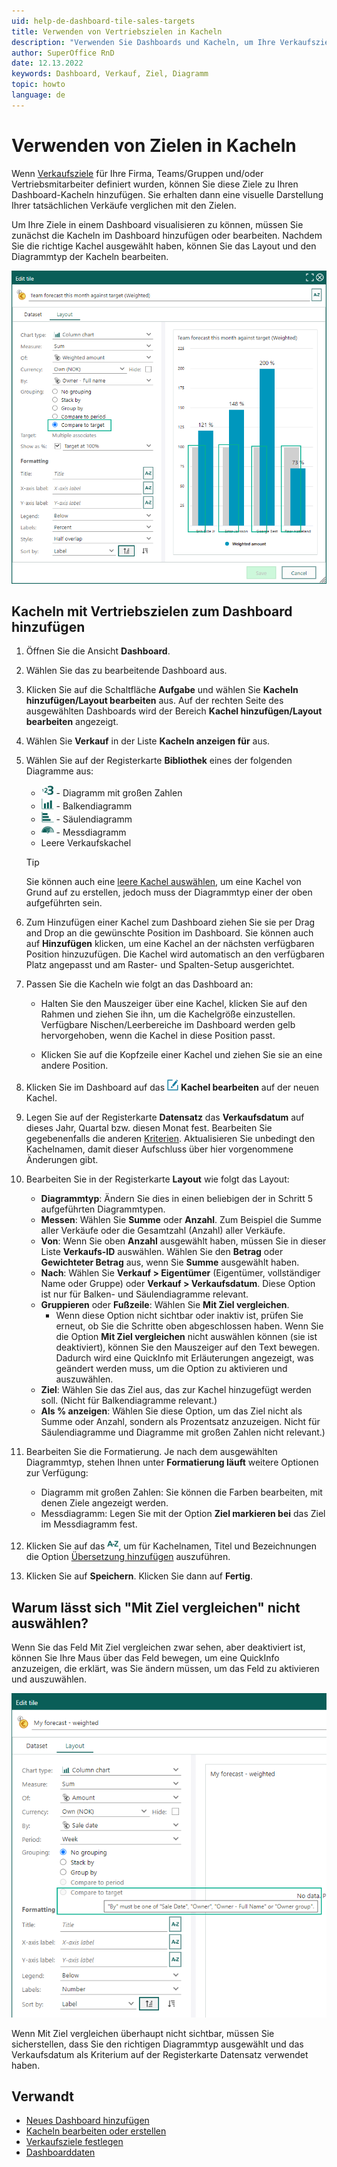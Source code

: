 ```yaml
---
uid: help-de-dashboard-tile-sales-targets
title: Verwenden von Vertriebszielen in Kacheln
description: "Verwenden Sie Dashboards und Kacheln, um Ihre Verkaufsziele mit Ihren tatsächlichen Verkäufen zu vergleichen."
author: SuperOffice RnD
date: 12.13.2022
keywords: Dashboard, Verkauf, Ziel, Diagramm
topic: howto
language: de
---
```


# Verwenden von Zielen in Kacheln

Wenn [Verkaufsziele][4] für Ihre Firma, Teams/Gruppen und/oder Vertriebsmitarbeiter definiert wurden, können Sie diese Ziele zu Ihren Dashboard-Kacheln hinzufügen. Sie erhalten dann eine visuelle Darstellung Ihrer tatsächlichen Verkäufe verglichen mit den Zielen.

Um Ihre Ziele in einem Dashboard visualisieren zu können, müssen Sie zunächst die Kacheln im Dashboard hinzufügen oder bearbeiten. Nachdem Sie die richtige Kachel ausgewählt haben, können Sie das Layout und den Diagrammtyp der Kacheln bearbeiten.

![Öffnen Sie die Registerkarte Layout und wählen Sie im Bereich Gruppieren die Option Mit Ziel vergleichen aus -screenshot][img7]

## Kacheln mit Vertriebszielen zum Dashboard hinzufügen

1. Öffnen Sie die Ansicht **Dashboard**.

2. Wählen Sie das zu bearbeitende Dashboard aus.

3. Klicken Sie auf die Schaltfläche **Aufgabe** und wählen Sie **Kacheln hinzufügen/Layout bearbeiten** aus. Auf der rechten Seite des ausgewählten Dashboards wird der Bereich **Kachel hinzufügen/Layout bearbeiten** angezeigt.

4. Wählen Sie **Verkauf** in der Liste **Kacheln anzeigen für** aus.

5. Wählen Sie auf der Registerkarte **Bibliothek** eines der folgenden Diagramme aus:

    * ![Symbol][img2] - Diagramm mit großen Zahlen
    * ![Symbol][img3] - Balkendiagramm
    * ![Symbol][img4] - Säulendiagramm
    * ![Symbol][img5] - Messdiagramm
    * Leere Verkaufskachel

    > [!TIP]
    > Sie können auch eine [leere Kachel auswählen][1], um eine Kachel von Grund auf zu erstellen, jedoch muss der Diagrammtyp einer der oben aufgeführten sein.

6. Zum Hinzufügen einer Kachel zum Dashboard ziehen Sie sie per Drag and Drop an die gewünschte Position im Dashboard. Sie können auch auf **Hinzufügen** klicken, um eine Kachel an der nächsten verfügbaren Position hinzuzufügen. Die Kachel wird automatisch an den verfügbaren Platz angepasst und am Raster- und Spalten-Setup ausgerichtet.

7. Passen Sie die Kacheln wie folgt an das Dashboard an:

    * Halten Sie den Mauszeiger über eine Kachel, klicken Sie auf den Rahmen und ziehen Sie ihn, um die Kachelgröße einzustellen. Verfügbare Nischen/Leerbereiche im Dashboard werden gelb hervorgehoben, wenn die Kachel in diese Position passt.

    * Klicken Sie auf die Kopfzeile einer Kachel und ziehen Sie sie an eine andere Position.

8. Klicken Sie im Dashboard auf das ![Symbol][img6] **Kachel bearbeiten** auf der neuen Kachel.

9. Legen Sie auf der Registerkarte **Datensatz** das **Verkaufsdatum** auf dieses Jahr, Quartal bzw. diesen Monat fest. Bearbeiten Sie gegebenenfalls die anderen [Kriterien][2]. Aktualisieren Sie unbedingt den Kachelnamen, damit dieser Aufschluss über hier vorgenommene Änderungen gibt.

10. Bearbeiten Sie in der Registerkarte **Layout** wie folgt das Layout:

    * **Diagrammtyp**: Ändern Sie dies in einen beliebigen der in Schritt 5 aufgeführten Diagrammtypen.
    * **Messen**: Wählen Sie **Summe** oder **Anzahl**. Zum Beispiel die Summe aller Verkäufe oder die Gesamtzahl (Anzahl) aller Verkäufe.
    * **Von**: Wenn Sie oben **Anzahl** ausgewählt haben, müssen Sie in dieser Liste **Verkaufs-ID** auswählen. Wählen Sie den **Betrag** oder **Gewichteter Betrag** aus, wenn Sie **Summe** ausgewählt haben.
    * **Nach**: Wählen Sie **Verkauf &gt; Eigentümer** (Eigentümer, vollständiger Name oder Gruppe) oder **Verkauf &gt; Verkaufsdatum**. Diese Option ist nur für Balken- und Säulendiagramme relevant.
    * **Gruppieren** oder **Fußzeile**: Wählen Sie **Mit Ziel vergleichen**.
      * Wenn diese Option nicht sichtbar oder inaktiv ist, prüfen Sie erneut, ob Sie die Schritte oben abgeschlossen haben. Wenn Sie die Option **Mit Ziel vergleichen** nicht auswählen können (sie ist deaktiviert), können Sie den Mauszeiger auf den Text bewegen. Dadurch wird eine QuickInfo mit Erläuterungen angezeigt, was geändert werden muss, um die Option zu aktivieren und auszuwählen.
    * **Ziel**: Wählen Sie das Ziel aus, das zur Kachel hinzugefügt werden soll. (Nicht für Balkendiagramme relevant.)
    * **Als % anzeigen**: Wählen Sie diese Option, um das Ziel nicht als Summe oder Anzahl, sondern als Prozentsatz anzuzeigen. Nicht für Säulendiagramme und Diagramme mit großen Zahlen nicht relevant.)

11. Bearbeiten Sie die Formatierung. Je nach dem ausgewählten Diagrammtyp, stehen Ihnen unter **Formatierung läuft** weitere Optionen zur Verfügung:

    * Diagramm mit großen Zahlen: Sie können die Farben bearbeiten, mit denen Ziele angezeigt werden.
    * Messdiagramm: Legen Sie mit der Option **Ziel markieren bei** das Ziel im Messdiagramm fest.

12. Klicken Sie auf das ![Symbol][img1], um für Kachelnamen, Titel und Bezeichnungen die Option [Übersetzung hinzufügen][3] auszuführen.

13. Klicken Sie auf **Speichern**. Klicken Sie dann auf **Fertig**.

## Warum lässt sich "Mit Ziel vergleichen" nicht auswählen?

Wenn Sie das Feld Mit Ziel vergleichen zwar sehen, aber deaktiviert ist, können Sie Ihre Maus über das Feld bewegen, um eine QuickInfo anzuzeigen, die erklärt, was Sie ändern müssen, um das Feld zu aktivieren und auszuwählen.

![Die Maus über das Feld Mit Ziel vergleichen bewegen, um eine QuickInfo anzuzeigen -screenshot][img8]

Wenn Mit Ziel vergleichen überhaupt nicht sichtbar, müssen Sie sicherstellen, dass Sie den richtigen Diagrammtyp ausgewählt und das Verkaufsdatum als Kriterium auf der Registerkarte Datensatz verwendet haben.

## Verwandt

* [Neues Dashboard hinzufügen][5]
* [Kacheln bearbeiten oder erstellen][2]
* [Verkaufsziele festlegen][7]
* [Dashboarddaten][6]

<!-- Referenced links -->
[1]: edit-tile.md
[2]: ../../search-options/learn/search-criteria.md
[3]: ../../globalization-and-localization/learn/translate-fields.md
[4]: ../../sale/learn/sales-targets/index.md
[5]: create.md
[6]: working-with-tiles.md
[7]: ../../sale/learn/sales-targets/create.md

<!-- Referenced images -->
[img1]: ../../../../common/icons/az.png
[img2]: ../../../../common/icons/big-numbers.png
[img3]: ../../../../common/icons/column-bar.png
[img4]: ../../../../common/icons/bar.png
[img5]: ../../../../common/icons/gauge.png
[img6]: ../../../../common/icons/edit-pen.png
[img7]: ../../../media/loc/en/dashboard/user-dashboard-tile-comparetotarget.png
[img8]: ../../../media/loc/en/dashboard/user-dashboard-tile-disabled-comparetotarget.png
